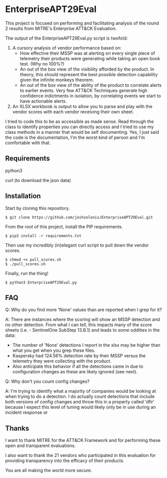 # EnterpriseAPT29Eval
This project is focused on performing and facilitating analysis of the round 2 results from MITRE's Enterprise ATT&CK Evaluation.

The output of the EnterpriseAPT29Eval.py script is twofold:
1) A cursory analysis of vendor performance based on:
    - How effective their MSSP was at alerting on every single piece of telemetry their products were generating while taking an open book test. (Why no 100%?)
    - An out of the box view of the visibility afforded by the product. In theory, this should represent the best possible detection capability given the infinite monkeys theorem.
    - An out of the box view of the ability of the product to correlate alerts to earlier events. Very few ATT&CK Techniques generate high confidence indictments in isolation, by correlating events we start to have actionable alerts.
2) An XLSX workbook is output to allow you to parse and play with the vendor scores with each vendor receiving their own sheet.

I tried to code this to be as accessible as made sense. Read through the class to identify properties you can directly access and I tried to use my class methods in a manner that would be self documenting. Yes, I just said the code is the documentation, I'm the worst kind of person and I'm comfortable with that.

## Requirements
python3

curl (to download the json data)

## Installation
Start by cloning this repository.
```
$ git clone https://github.com/joshzelonis/EnterpriseAPT29Eval.git
```
From the root of this project, install the PIP requirements.
```
$ pip3 install -r requirements.txt
```
Then use my incredibly (in)elegant curl script to pull down the vendor scores.
```
$ chmod +x pull_scores.sh
$ ./pull_scores.sh
```
Finally, run the thing!
```
$ python3 EnterpriseAPT29Eval.py 
```
## FAQ
Q: Why do you find more 'None' values than are reported when I grep for it?

A: There are instances where the scoring will show an MSSP detection and no other detection. From what I can tell, this impacts many of the score sheets (i.e. - SentinelOne SubStep 13.B.1) and leads to some oddities in the data:
 - The number of 'None' detections I report in the xlsx may be higher than what you get when you grep these files.
 - Kaspersky had 124.56% detection rate by their MSSP versus the telemetry they were collecting with the product.
 - Also anticipate this behavior if all the detections came in due to configuration changes as these are likely ignored (see next).


Q: Why don't you count config changes?

A: I'm trying to identify what a majority of companies would be looking at when trying to do a detection. I do actually count detections that include both versions of config changes and throw this in a property called 'dfir' because I expect this level of tuning would likely only be in use during an incident response or 


## Thanks
I want to thank MITRE for the ATT&CK Framework and for performing these open and transparent evaluations.

I also want to thank the 21 vendors who participated in this evaluation for providing transparency into the efficacy of their products. 

You are all making the world more secure.
